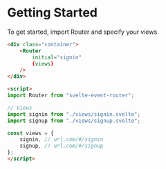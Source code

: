 # Getting Started

To get started, import Router and specify your views.
```html
<div class="container">
    <Router
        initial="signin"
        {views}
    />
</div>

<script>
import Router from "svelte-event-router";

// Views
import signin from "./views/signin.svelte";
import signup from "./views/signup.svelte";

const views = { 
    signin, // url.com/#/signin                      
    signup, // url.com/#/signup                        
};
</script>
```